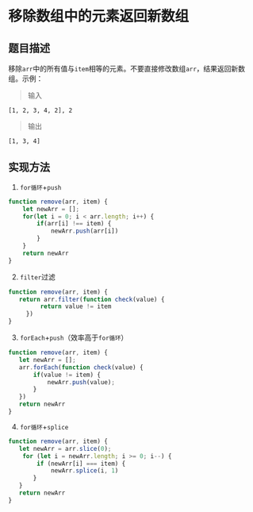 # 移除数组中的元素返回新数组
## 题目描述
移除`arr`中的所有值与`item`相等的元素。不要直接修改数组`arr`，结果返回新数组。示例：
> 输入
```
[1, 2, 3, 4, 2], 2
```
> 输出
```
[1, 3, 4]
```

## 实现方法
1. `for循环`+`push`
```js
function remove(arr, item) {
    let newArr = [];
    for(let i = 0; i < arr.length; i++) {
        if(arr[i] !== item) {
            newArr.push(arr[i])
        }
    }
    return newArr
}
```
2. `filter`过滤
```js
function remove(arr, item) {
   return arr.filter(function check(value) {
         return value != item
     })
}
```
3. `forEach`+`push`（效率高于`for循环`）
```js
function remove(arr, item) {
   let newArr = [];
   arr.forEach(function check(value) {
       if(value != item) {
           newArr.push(value);
       }
   })
   return newArr
}
```
4. `for循环`+`splice`
```js
function remove(arr, item) {
   let newArr = arr.slice(0);
    for (let i = newArr.length; i >= 0; i--) {
        if (newArr[i] === item) {
            newArr.splice(i, 1)
       }
   }
   return newArr
}
```